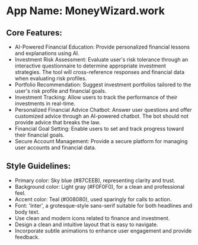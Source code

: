 # **App Name**: MoneyWizard.work

## Core Features:

- AI-Powered Financial Education: Provide personalized financial lessons and explanations using AI.
- Investment Risk Assessment: Evaluate user's risk tolerance through an interactive questionnaire to determine appropriate investment strategies. The tool will cross-reference responses and financial data when evaluating risk profiles.
- Portfolio Recommendation: Suggest investment portfolios tailored to the user's risk profile and financial goals.
- Investment Tracking: Allow users to track the performance of their investments in real-time.
- Personalized Financial Advice Chatbot: Answer user questions and offer customized advice through an AI-powered chatbot. The bot should not provide advice that breaks the law.
- Financial Goal Setting: Enable users to set and track progress toward their financial goals.
- Secure Account Management: Provide a secure platform for managing user accounts and financial data.

## Style Guidelines:

- Primary color: Sky blue (#87CEEB), representing clarity and trust.
- Background color: Light gray (#F0F0F0), for a clean and professional feel.
- Accent color: Teal (#008080), used sparingly for calls to action.
- Font: 'Inter', a grotesque-style sans-serif suitable for both headlines and body text.
- Use clean and modern icons related to finance and investment.
- Design a clean and intuitive layout that is easy to navigate.
- Incorporate subtle animations to enhance user engagement and provide feedback.
